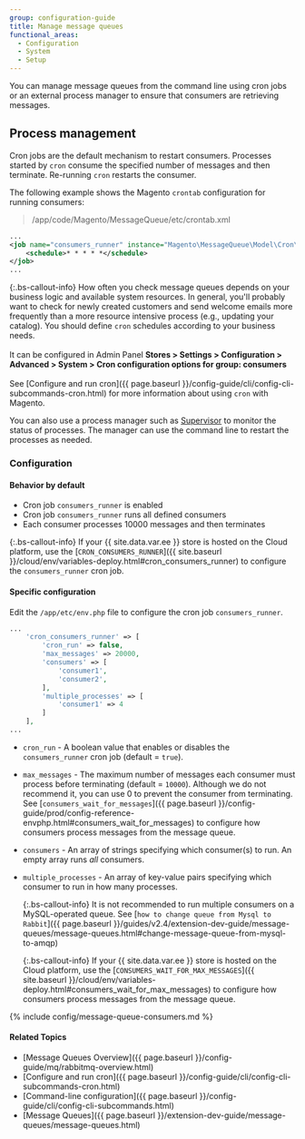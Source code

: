 ```yaml
---
group: configuration-guide
title: Manage message queues
functional_areas:
  - Configuration
  - System
  - Setup
---
```


You can manage message queues from the command line using cron jobs or an external process manager to ensure that consumers are retrieving messages.

## Process management

Cron jobs are the default mechanism to restart consumers. Processes started by `cron` consume the specified number of messages and then terminate. Re-running `cron` restarts the consumer.

The following example shows the Magento `crontab` configuration for running consumers:

> /app/code/Magento/MessageQueue/etc/crontab.xml

```xml
...
<job name="consumers_runner" instance="Magento\MessageQueue\Model\Cron\ConsumersRunner" method="run">
    <schedule>* * * * *</schedule>
</job>
...
```

{:.bs-callout-info}
How often you check message queues depends on your business logic and available system resources. In general, you'll probably want to check for newly created customers and send welcome emails more frequently than a more resource intensive process (e.g., updating your catalog). You should define `cron` schedules according to your business needs.<br><br>It can be configured in Admin Panel **Stores > Settings > Configuration > Advanced > System > Cron configuration options for group: consumers**<br><br>See [Configure and run cron]({{ page.baseurl }}/config-guide/cli/config-cli-subcommands-cron.html) for more information about using `cron` with Magento.

You can also use a process manager such as [Supervisor](http://supervisord.org/index.html) to monitor the status of processes. The manager can use the command line to restart the processes as needed.

### Configuration

#### Behavior by default

*  Cron job `consumers_runner` is enabled
*  Cron job `consumers_runner` runs all defined consumers
*  Each consumer processes 10000 messages and then terminates

{:.bs-callout-info}
If your {{ site.data.var.ee }} store is hosted on the Cloud platform, use the [`CRON_CONSUMERS_RUNNER`]({{ site.baseurl }}/cloud/env/variables-deploy.html#cron_consumers_runner) to configure the `consumers_runner` cron job.

#### Specific configuration

Edit the `/app/etc/env.php` file to configure the cron job `consumers_runner`.

```php
...
    'cron_consumers_runner' => [
        'cron_run' => false,
        'max_messages' => 20000,
        'consumers' => [
            'consumer1',
            'consumer2',
        ],
        'multiple_processes' => [
            'consumer1' => 4
        ]
    ],
...
```

*  `cron_run` - A boolean value that enables or disables the `consumers_runner` cron job (default = `true`).
*  `max_messages` - The maximum number of messages each consumer must process before terminating (default = `10000`). Although we do not recommend it, you can use 0 to prevent the consumer from terminating. See [`consumers_wait_for_messages`]({{ page.baseurl }}/config-guide/prod/config-reference-envphp.html#consumers_wait_for_messages) to configure how consumers process messages from the message queue.
*  `consumers` - An array of strings specifying which consumer(s) to run. An empty array runs *all* consumers.
*  `multiple_processes` - An array of key-value pairs specifying which consumer to run in how many processes.

   {:.bs-callout-info}
   It is not recommended to run multiple consumers on a MySQL-operated queue. See [`how to change queue from Mysql to Rabbit`]({{ page.baseurl }}/guides/v2.4/extension-dev-guide/message-queues/message-queues.html#change-message-queue-from-mysql-to-amqp)

   {:.bs-callout-info}
   If your {{ site.data.var.ee }} store is hosted on the Cloud platform, use the [`CONSUMERS_WAIT_FOR_MAX_MESSAGES`]({{ site.baseurl }}/cloud/env/variables-deploy.html#consumers_wait_for_max_messages) to configure how consumers process messages from the message queue.

{% include config/message-queue-consumers.md %}

#### Related Topics

*  [Message Queues Overview]({{ page.baseurl }}/config-guide/mq/rabbitmq-overview.html)
*  [Configure and run cron]({{ page.baseurl }}/config-guide/cli/config-cli-subcommands-cron.html)
*  [Command-line configuration]({{ page.baseurl }}/config-guide/cli/config-cli-subcommands.html)
*  [Message Queues]({{ page.baseurl }}/extension-dev-guide/message-queues/message-queues.html)
